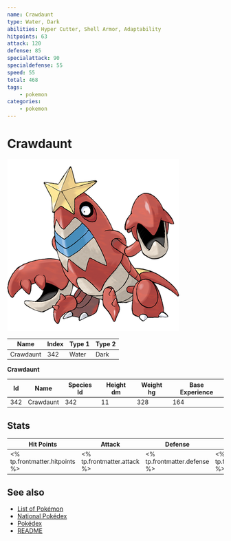 ```yaml
---
name: Crawdaunt
type: Water, Dark
abilities: Hyper Cutter, Shell Armor, Adaptability
hitpoints: 63
attack: 120
defense: 85
specialattack: 90
specialdefense: 55
speed: 55
total: 468
tags:
    - pokemon
categories:
    - pokemon
---
```


# Crawdaunt


![Crawdaunt](images/342.png)

| **Name** | **Index** | **Type 1** | **Type 2** |
|----|----|----|----|
| Crawdaunt | 342 | Water | Dark  |

**Crawdaunt** 




| **Id** | **Name** | **Species Id** | **Height dm** | **Weight hg** | **Base Experience** |
|--------|----------|----------------|------------|------------|---------------------|
| 342 | Crawdaunt | 342 | 11 | 328 | 164 |



## Stats

| **Hit Points** | **Attack** | **Defense** | **Special Attack** | **Special Defense** | **Speed** | **Total** |
|----------------|------------|-------------|--------------------|---------------------|-----------|-----------|
| <% tp.frontmatter.hitpoints %> | <% tp.frontmatter.attack %> | <% tp.frontmatter.defense %> | <% tp.frontmatter.specialattack %> | <% tp.frontmatter.specialdefense %> | <% tp.frontmatter.speed %> | <% tp.frontmatter.total %> |

## See also

- [List of Pokémon](../pokemon.md)
- [National Pokédex](../national_pokedex.md)
- [Pokédex](../pokedex.md)
- [README](../README.md)
